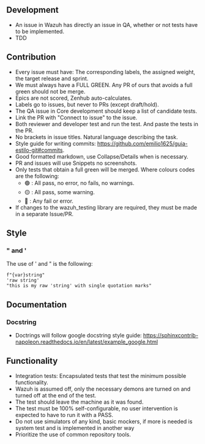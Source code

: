 ## Development
- An issue in Wazuh has directly an issue in QA, whether or not tests have to be implemented.
- TDD

## Contribution
- Every issue must have: The corresponding labels, the assigned weight, the target release and sprint.
- We must always have a FULL GREEN. Any PR of ours that avoids a full green should not be merge.
- Epics are not scored, Zenhub auto-calculates.
- Labels go to issues, but never to PRs (except draft/hold).
- The QA issue in Core development should keep a list of candidate tests.
- Link the PR with "Connect to issue" to the issue.
- Both reviewer and developer test and run the test. And paste the tests in the PR.
- No brackets in issue titles. Natural language describing the task.
- Style guide for writing commits: https://github.com/emilio1625/guia-estilo-git#commits.
- Good formatted markdown, use Collapse/Details when is necessary.
- PR and issues will use Snippets no screenshots.
- Only tests that obtain a full green will be merged. Where colours codes are the following:
   - :green_circle: : All pass, no error, no fails, no warnings. 
   - :yellow_circle: : All pass, some warning. 
   - :red_circle: : Any fail or error.
- If changes to the wazuh_testing library are required, they must be made in a separate Issue/PR. 

## Style
### " and '

The use of ' and " is the following:
```
f"{var}string"
'raw string'
"this is my raw 'string' with single quotation marks"
```

## Documentation
### Docstring
- Doctrings will follow google docstring style guide: https://sphinxcontrib-napoleon.readthedocs.io/en/latest/example_google.html

## Functionality
- Integration tests: Encapsulated tests that test the minimum possible functionality.
- Wazuh is assumed off, only the necessary demons are turned on and turned off at the end of the test.
- The test should leave the machine as it was found.
- The test must be 100% self-configurable, no user intervention is expected to have to run it with a PASS.
- Do not use simulators of any kind, basic mockers, if more is needed is system test and is implemented in another way
- Prioritize the use of common repository tools.
